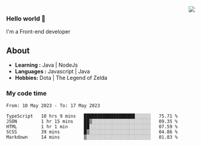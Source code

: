 <img align='right' src="https://github-readme-stats.vercel.app/api?username=jumodada&show_icons=true&theme=vue">

### Hello world 👋

I'm a Front-end developer 
    
## About
-  **Learning :** Java | NodeJs
-  **Languages :** Javascript | Java
-  **Hobbies:** Dota | The Legend of Zelda

### My code time

<!--START_SECTION:waka-->

```text
From: 10 May 2023 - To: 17 May 2023

TypeScript   10 hrs 9 mins   ███████████████████░░░░░░   75.71 %
JSON         1 hr 15 mins    ██▒░░░░░░░░░░░░░░░░░░░░░░   09.35 %
HTML         1 hr 1 min      ██░░░░░░░░░░░░░░░░░░░░░░░   07.59 %
SCSS         39 mins         █▒░░░░░░░░░░░░░░░░░░░░░░░   04.86 %
Markdown     14 mins         ▒░░░░░░░░░░░░░░░░░░░░░░░░   01.83 %
```

<!--END_SECTION:waka-->

